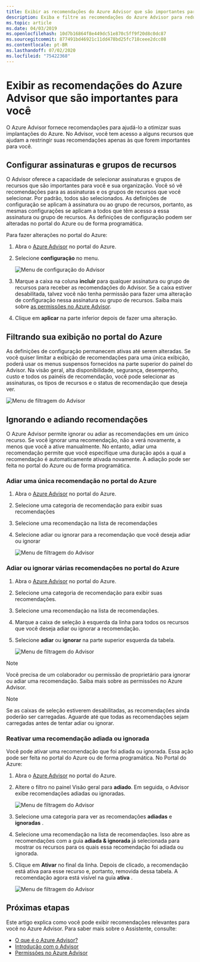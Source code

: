 ```yaml
---
title: Exibir as recomendações do Azure Advisor que são importantes para você
description: Exiba e filtre as recomendações do Azure Advisor para reduzir o ruído.
ms.topic: article
ms.date: 04/03/2019
ms.openlocfilehash: 10d7b16864f8e449dc51e870c5ff9f20d8c0dc87
ms.sourcegitcommit: 877491bd46921c11dd478bd25fc718ceee2dcc08
ms.contentlocale: pt-BR
ms.lasthandoff: 07/02/2020
ms.locfileid: "75422368"
---
```

# <a name="view-azure-advisor-recommendations-that-matter-to-you"></a>Exibir as recomendações do Azure Advisor que são importantes para você

O Azure Advisor fornece recomendações para ajudá-lo a otimizar suas implantações do Azure. No Advisor, você tem acesso a alguns recursos que ajudam a restringir suas recomendações apenas às que forem importantes para você.

## <a name="configure-subscriptions-and-resource-groups"></a>Configurar assinaturas e grupos de recursos

O Advisor oferece a capacidade de selecionar assinaturas e grupos de recursos que são importantes para você e sua organização. Você só vê recomendações para as assinaturas e os grupos de recursos que você selecionar. Por padrão, todos são selecionados. As definições de configuração se aplicam à assinatura ou ao grupo de recursos, portanto, as mesmas configurações se aplicam a todos que têm acesso a essa assinatura ou grupo de recursos. As definições de configuração podem ser alteradas no portal do Azure ou de forma programática.

Para fazer alterações no portal do Azure:

1. Abra o [Azure Advisor](https://aka.ms/azureadvisordashboard) no portal do Azure.

1. Selecione **configuração** no menu.

   ![Menu de configuração do Advisor](./media/view-recommendations/configuration.png)

1. Marque a caixa na coluna **incluir** para qualquer assinatura ou grupo de recursos para receber as recomendações do Advisor. Se a caixa estiver desabilitada, talvez você não tenha permissão para fazer uma alteração de configuração nessa assinatura ou grupo de recursos. Saiba mais sobre [as permissões no Azure Advisor](permissions.md).

1. Clique em **aplicar** na parte inferior depois de fazer uma alteração.

## <a name="filtering-your-view-in-the-azure-portal"></a>Filtrando sua exibição no portal do Azure

As definições de configuração permanecem ativas até serem alteradas. Se você quiser limitar a exibição de recomendações para uma única exibição, poderá usar os menus suspensos fornecidos na parte superior do painel do Advisor. Na visão geral, alta disponibilidade, segurança, desempenho, custo e todos os painéis de recomendação, você pode selecionar as assinaturas, os tipos de recursos e o status de recomendação que deseja ver.

   ![Menu de filtragem do Advisor](./media/view-recommendations/filtering.png)

## <a name="dismissing-and-postponing-recommendations"></a>Ignorando e adiando recomendações

O Azure Advisor permite ignorar ou adiar as recomendações em um único recurso. Se você ignorar uma recomendação, não a verá novamente, a menos que você a ative manualmente. No entanto, adiar uma recomendação permite que você especifique uma duração após a qual a recomendação é automaticamente ativada novamente. A adiação pode ser feita no portal do Azure ou de forma programática.

### <a name="postpone-a-single-recommendation-in-the-azure-portal"></a>Adiar uma única recomendação no portal do Azure 

1. Abra o [Azure Advisor](https://aka.ms/azureadvisordashboard) no portal do Azure.
1. Selecione uma categoria de recomendação para exibir suas recomendações
1. Selecione uma recomendação na lista de recomendações
1. Selecione adiar ou ignorar para a recomendação que você deseja adiar ou ignorar

     ![Menu de filtragem do Advisor](./media/view-recommendations/postpone-dismiss.png)

### <a name="postpone-or-dismiss-a-multiple-recommendations-in-the-azure-portal"></a>Adiar ou ignorar várias recomendações no portal do Azure

1. Abra o [Azure Advisor](https://aka.ms/azureadvisordashboard) no portal do Azure.
1. Selecione uma categoria de recomendação para exibir suas recomendações.
1. Selecione uma recomendação na lista de recomendações.
1. Marque a caixa de seleção à esquerda da linha para todos os recursos que você deseja adiar ou ignorar a recomendação.
1. Selecione **adiar** ou **ignorar** na parte superior esquerda da tabela.

     ![Menu de filtragem do Advisor](./media/view-recommendations/postpone-dismiss-multiple.png)

> [!NOTE]
> Você precisa de um colaborador ou permissão de proprietário para ignorar ou adiar uma recomendação. Saiba mais sobre as permissões no Azure Advisor.

> [!NOTE]
> Se as caixas de seleção estiverem desabilitadas, as recomendações ainda poderão ser carregadas. Aguarde até que todas as recomendações sejam carregadas antes de tentar adiar ou ignorar.

### <a name="reactivate-a-postponed-or-dismissed-recommendation"></a>Reativar uma recomendação adiada ou ignorada

Você pode ativar uma recomendação que foi adiada ou ignorada. Essa ação pode ser feita no portal do Azure ou de forma programática. No Portal do Azure:

1. Abra o [Azure Advisor](https://aka.ms/azureadvisordashboard) no portal do Azure.

1. Altere o filtro no painel Visão geral para **adiado**. Em seguida, o Advisor exibe recomendações adiadas ou ignoradas.

    ![Menu de filtragem do Advisor](./media/view-recommendations/activate-postponed.png)

1. Selecione uma categoria para ver as recomendações **adiadas** e **ignoradas** .

1. Selecione uma recomendação na lista de recomendações. Isso abre as recomendações com a guia **adiada & ignorada** já selecionada para mostrar os recursos para os quais essa recomendação foi adiada ou ignorada.

1. Clique em **Ativar** no final da linha. Depois de clicado, a recomendação está ativa para esse recurso e, portanto, removida dessa tabela. A recomendação agora está visível na guia **ativa** .
 
     ![Menu de filtragem do Advisor](./media/view-recommendations/activate-postponed-2.png)

## <a name="next-steps"></a>Próximas etapas

Este artigo explica como você pode exibir recomendações relevantes para você no Azure Advisor. Para saber mais sobre o Assistente, consulte: 

- [O que é o Azure Advisor?](advisor-overview.md)
- [Introdução com o Advisor](advisor-get-started.md)
- [Permissões no Azure Advisor](permissions.md)



